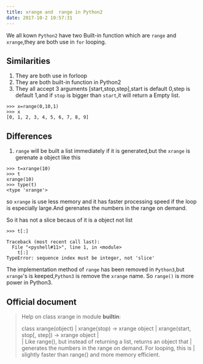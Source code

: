 ```yaml
---
title: xrange and  range in Python2
date: 2017-10-2 10:57:31
---
```


We all kown `Python2` have two Built-in function which are `range` and `xrange`,they are both  use in `for` looping.

## Similarities ##
1. They are both use in forloop 
2. They are both built-in function in Python2
3. They all accept 3 arguments [start,stop,step],start is default 0,step is default 1,and if `stop` is bigger than `start`,it will return a Empty list.
```
>>> x=range(0,10,1)  
>>> x  
[0, 1, 2, 3, 4, 5, 6, 7, 8, 9]  

``` 


## Differences ##
1. `range` will be built a list immediately if it is generated,but the `xrange` is gerenate a object like this
```
>>> t=xrange(10)  
>>> t  
xrange(10)  
>>> type(t)
<type 'xrange'>

```
so `xrange` is use less memory and it has faster processing speed if the loop is especially large.And gerenates the numbers in the range on demand.

So it has not a slice becaus of it is a object not  list 
```
>>> t[:]

Traceback (most recent call last):
  File "<pyshell#11>", line 1, in <module>
    t[:]
TypeError: sequence index must be integer, not 'slice'

```
The implementation method of `range` has been removed in `Python3`,but `xrange`'s is keeped,`Python3` is remove the `xrange` name.
So `range()` is more power in Python3.

## Official document ##

>Help on class xrange in module __builtin__:
>
>class xrange(object)
> |  xrange(stop) -> xrange object
> |  xrange(start, stop[, step]) -> xrange object
> |  
> |  Like range(), but instead of returning a list, returns an object that
> |  generates the numbers in the range on demand.  For looping, this is 
> |  slightly faster than range() and more memory efficient.


